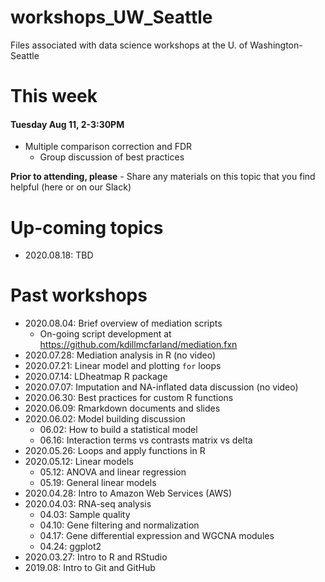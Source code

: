 # workshops_UW_Seattle

Files associated with data science workshops at the U. of Washington-Seattle

# This week

#### Tuesday Aug 11, 2-3:30PM

* Multiple comparison correction and FDR
    - Group discussion of best practices
    
**Prior to attending, please**
    - Share any materials on this topic that you find helpful (here or on our Slack)
  
# Up-coming topics

* 2020.08.18: TBD

# Past workshops

* 2020.08.04: Brief overview of mediation scripts
    - On-going script development at <https://github.com/kdillmcfarland/mediation.fxn>
* 2020.07.28: Mediation analysis in R (no video)
* 2020.07.21: Linear model and plotting `for` loops
* 2020.07.14: LDheatmap R package
* 2020.07.07: Imputation and NA-inflated data discussion (no video)
* 2020.06.30: Best practices for custom R functions
* 2020.06.09: Rmarkdown documents and slides
* 2020.06.02: Model building discussion
  - 06.02: How to build a statistical model
  - 06.16: Interaction terms vs contrasts matrix vs delta
* 2020.05.26: Loops and apply functions in R
* 2020.05.12: Linear models
  - 05.12: ANOVA and linear regression
  - 05.19: General linear models
* 2020.04.28: Intro to Amazon Web Services (AWS)
* 2020.04.03: RNA-seq analysis
  - 04.03: Sample quality
  - 04.10: Gene filtering and normalization
  - 04.17: Gene differential expression and WGCNA modules
  - 04.24: ggplot2
* 2020.03.27: Intro to R and RStudio
* 2019.08: Intro to Git and GitHub
